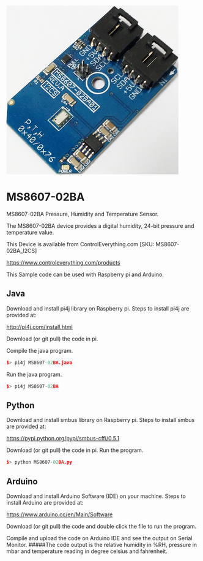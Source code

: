 [![MS8607-02BA](MS8607-02BA_I2CS.png)](https://www.controleverything.com/products)
# MS8607-02BA
MS8607-02BA Pressure, Humidity and Temperature Sensor.

The MS8607-02BA device provides a digital humidity, 24-bit pressure and temperature value.

This Device is available from ControlEverything.com [SKU: MS8607-02BA_I2CS]

https://www.controleverything.com/products

This Sample code can be used with Raspberry pi and Arduino.

## Java
Download and install pi4j library on Raspberry pi. Steps to install pi4j are provided at:

http://pi4j.com/install.html

Download (or git pull) the code in pi.

Compile the java program.
```cpp
$> pi4j MS8607-02BA.java
```

Run the java program.
```cpp
$> pi4j MS8607-02BA
```

## Python
Download and install smbus library on Raspberry pi. Steps to install smbus are provided at:

https://pypi.python.org/pypi/smbus-cffi/0.5.1

Download (or git pull) the code in pi. Run the program.

```cpp
$> python MS8607-02BA.py
```

## Arduino
Download and install Arduino Software (IDE) on your machine. Steps to install Arduino are provided at:

https://www.arduino.cc/en/Main/Software

Download (or git pull) the code and double click the file to run the program.

Compile and upload the code on Arduino IDE and see the output on Serial Monitor.
#####The code output is the relative humidity in %RH, pressure in mbar and temperature reading in degree celsius and fahrenheit.
